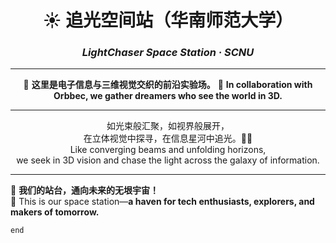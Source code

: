 <div align="center">

# ☀️ 追光空间站（华南师范大学）  
### *LightChaser Space Station · SCNU*

---

🔭 **这里是电子信息与三维视觉交织的前沿实验场。**
🤝 __In collaboration with Orbbec, we gather dreamers who see the world in 3D.__  

---

</div>

<div align="center">
  
如光束般汇聚，如视界般展开，  
在立体视觉中探寻，在信息星河中追光。🌌🔮  
Like converging beams and unfolding horizons,  
we seek in 3D vision and chase the light across the galaxy of information.  

</div>

---

🚀 **我们的站台，通向未来的无垠宇宙！**  
🌟 This is our space station—**a haven for tech enthusiasts, explorers, and makers of tomorrow.**

```
end
```
